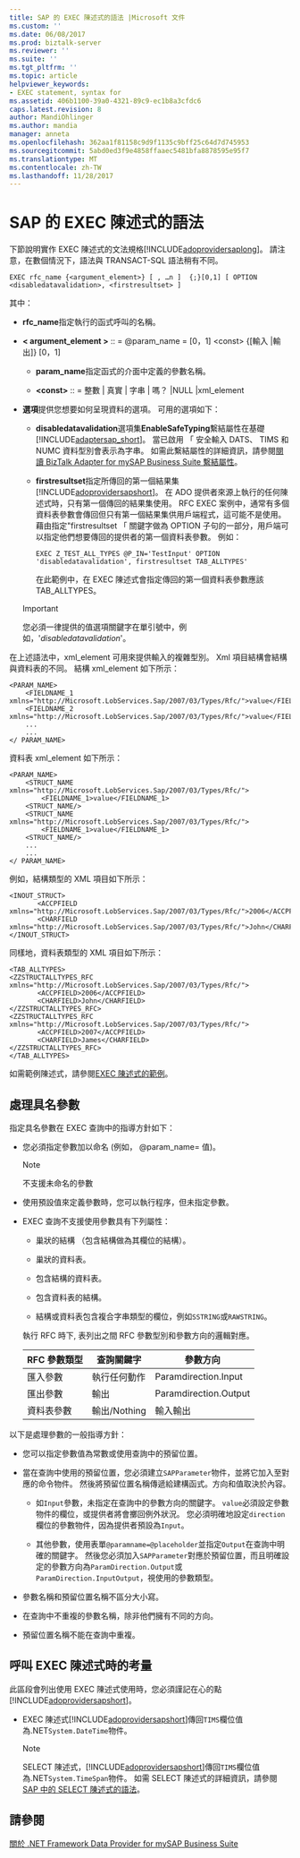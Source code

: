 ```yaml
---
title: SAP 的 EXEC 陳述式的語法 |Microsoft 文件
ms.custom: ''
ms.date: 06/08/2017
ms.prod: biztalk-server
ms.reviewer: ''
ms.suite: ''
ms.tgt_pltfrm: ''
ms.topic: article
helpviewer_keywords:
- EXEC statement, syntax for
ms.assetid: 406b1100-39a0-4321-89c9-ec1b8a3cfdc6
caps.latest.revision: 8
author: MandiOhlinger
ms.author: mandia
manager: anneta
ms.openlocfilehash: 362aa1f81158c9d9f1135c9bff25c64d7d745953
ms.sourcegitcommit: 5abd0ed3f9e4858ffaaec5481bfa8878595e95f7
ms.translationtype: MT
ms.contentlocale: zh-TW
ms.lasthandoff: 11/28/2017
---
```

# <a name="syntax-for-an-exec-statement-in-sap"></a>SAP 的 EXEC 陳述式的語法
下節說明實作 EXEC 陳述式的文法規格[!INCLUDE[adoprovidersaplong](../../includes/adoprovidersaplong-md.md)]。 請注意，在數個情況下，語法與 TRANSACT-SQL 語法稍有不同。  
  
```  
EXEC rfc_name {<argument_element>} [ , …n ]  {;}[0,1] [ OPTION <disabledatavalidation>, <firstresultset> ]  
```  
  
 其中：  
  
-   **rfc_name**指定執行的函式呼叫的名稱。  
  
-   **< argument_element >** :: = @param_name = [0，1] \<const\> {[輸入 &#124;輸出]} [0，1]  
  
    -   **param_name**指定函式的介面中定義的參數名稱。  
  
    -   **\<const\>**  :: = 整數 &#124; 真實 &#124; 字串 &#124; 嗎？ &#124;NULL &#124;xml_element  
  
-   **選項**提供您想要如何呈現資料的選項。 可用的選項如下：  
  
    -   **disabledatavalidation**選項集**EnableSafeTyping**繫結屬性在基礎[!INCLUDE[adaptersap_short](../../includes/adaptersap-short-md.md)]。 當已啟用 「 安全輸入 DATS、 TIMS 和 NUMC 資料型別會表示為字串。 如需此繫結屬性的詳細資訊，請參閱[閱讀 BizTalk Adapter for mySAP Business Suite 繫結屬性](../../adapters-and-accelerators/adapter-sap/read-about-biztalk-adapter-for-mysap-business-suite-binding-properties.md)。  
  
    -   **firstresultset**指定所傳回的第一個結果集[!INCLUDE[adoprovidersapshort](../../includes/adoprovidersapshort-md.md)]。 在 ADO 提供者來源上執行的任何陳述式時，只有第一個傳回的結果集使用。 RFC EXEC 案例中，通常有多個資料表參數會傳回但只有第一個結果集供用戶端程式，這可能不是使用。 藉由指定"firstresultset 「 關鍵字做為 OPTION 子句的一部分，用戶端可以指定他們想要傳回的提供者的第一個資料表參數。 例如：  
  
        ```  
        EXEC Z_TEST_ALL_TYPES @P_IN='TestInput' OPTION 'disabledatavalidation', firstresultset TAB_ALLTYPES'  
        ```  
  
         在此範例中，在 EXEC 陳述式會指定傳回的第一個資料表參數應該 TAB_ALLTYPES。  
  
    > [!IMPORTANT]
    >  您必須一律提供的值選項關鍵字在單引號中，例如，'*disabledatavalidation*'。  
  
 在上述語法中，xml_element 可用來提供輸入的複雜型別。 Xml 項目結構會結構與資料表的不同。 結構 xml_element 如下所示：  
  
```  
<PARAM_NAME>  
    <FIELDNAME_1 xmlns="http://Microsoft.LobServices.Sap/2007/03/Types/Rfc/">value</FIELDNAME_1>  
    <FIELDNAME_2 xmlns="http://Microsoft.LobServices.Sap/2007/03/Types/Rfc/">value</FIELDNAME_2>  
    ...  
    ...  
</ PARAM_NAME>  
```  
  
 資料表 xml_element 如下所示：  
  
```  
<PARAM_NAME>  
    <STRUCT_NAME  xmlns="http://Microsoft.LobServices.Sap/2007/03/Types/Rfc/">  
        <FIELDNAME_1>value</FIELDNAME_1>  
    <STRUCT_NAME/>  
    <STRUCT_NAME  xmlns="http://Microsoft.LobServices.Sap/2007/03/Types/Rfc/">  
        <FIELDNAME_1>value</FIELDNAME_1>  
    <STRUCT_NAME/>  
    ...  
    ...  
</ PARAM_NAME>  
```  
  
 例如，結構類型的 XML 項目如下所示：  
  
```  
<INOUT_STRUCT>  
       <ACCPFIELD xmlns="http://Microsoft.LobServices.Sap/2007/03/Types/Rfc/">2006</ACCPFIELD>  
       <CHARFIELD xmlns="http://Microsoft.LobServices.Sap/2007/03/Types/Rfc/">John</CHARFIELD>                 
</INOUT_STRUCT>  
```  
  
 同樣地，資料表類型的 XML 項目如下所示：  
  
```  
<TAB_ALLTYPES>   
<ZZSTRUCTALLTYPES_RFC xmlns="http://Microsoft.LobServices.Sap/2007/03/Types/Rfc/">  
       <ACCPFIELD>2006</ACCPFIELD>  
       <CHARFIELD>John</CHARFIELD>                          
</ZZSTRUCTALLTYPES_RFC>  
<ZZSTRUCTALLTYPES_RFC xmlns="http://Microsoft.LobServices.Sap/2007/03/Types/Rfc/">  
       <ACCPFIELD>2007</ACCPFIELD>  
       <CHARFIELD>James</CHARFIELD>                          
</ZZSTRUCTALLTYPES_RFC>  
</TAB_ALLTYPES>  
```  
  
 如需範例陳述式，請參閱[EXEC 陳述式的範例](../../adapters-and-accelerators/adapter-sap/examples-for-exec-statement.md)。  
  
## <a name="handling-named-parameters"></a>處理具名參數  
 指定具名參數在 EXEC 查詢中的指導方針如下：  
  
-   您必須指定參數加以命名 (例如， @param_name= 值)。  
  
    > [!NOTE]
    >  不支援未命名的參數  
  
-   使用預設值來定義參數時，您可以執行程序，但未指定參數。  
  
-   EXEC 查詢不支援使用參數具有下列屬性：  
  
    -   巢狀的結構 （包含結構做為其欄位的結構）。  
  
    -   巢狀的資料表。  
  
    -   包含結構的資料表。  
  
    -   包含資料表的結構。  
  
    -   結構或資料表包含複合字串類型的欄位，例如`SSTRING`或`RAWSTRING`。  
  
     執行 RFC 時下, 表列出之間 RFC 參數型別和參數方向的邏輯對應。  
  
    |RFC 參數類型|查詢關鍵字|參數方向|  
    |--------------------|-------------------|-------------------------|  
    |匯入參數|執行任何動作|Paramdirection.Input|  
    |匯出參數|輸出|Paramdirection.Output|  
    |資料表參數|輸出/Nothing|輸入輸出|  
  
 以下是處理參數的一般指導方針：  
  
-   您可以指定參數值為常數或使用查詢中的預留位置。  
  
-   當在查詢中使用的預留位置，您必須建立`SAPParameter`物件，並將它加入至對應的命令物件。 然後將預留位置名稱傳遞給建構函式。方向和值取決於內容。  
  
    -   如`Input`參數，未指定在查詢中的參數方向的關鍵字。 `value`必須設定參數物件的欄位，或提供者將會擲回例外狀況。 您必須明確地設定`direction`欄位的參數物件，因為提供者預設為`Input`。  
  
    -   其他參數，使用表單`@paramname=@placeholder`並指定`Output`在查詢中明確的關鍵字。 然後您必須加入`SAPParameter`對應於預留位置，而且明確設定的參數方向為`ParamDirection.Output`或`ParamDirection.InputOutput`，視使用的參數類型。  
  
-   參數名稱和預留位置名稱不區分大小寫。  
  
-   在查詢中不重複的參數名稱，除非他們擁有不同的方向。  
  
-   預留位置名稱不能在查詢中重複。  
  
## <a name="considerations-when-calling-an-exec-statement"></a>呼叫 EXEC 陳述式時的考量  
 此區段會列出使用 EXEC 陳述式使用時，您必須謹記在心的點[!INCLUDE[adoprovidersapshort](../../includes/adoprovidersapshort-md.md)]。  
  
-   EXEC 陳述式[!INCLUDE[adoprovidersapshort](../../includes/adoprovidersapshort-md.md)]傳回`TIMS`欄位值為.NET`System.DateTime`物件。  
  
    > [!NOTE]
    >  SELECT 陳述式，[!INCLUDE[adoprovidersapshort](../../includes/adoprovidersapshort-md.md)]傳回`TIMS`欄位值為.NET`System.TimeSpan`物件。 如需 SELECT 陳述式的詳細資訊，請參閱[SAP 中的 SELECT 陳述式的語法](../../adapters-and-accelerators/adapter-sap/syntax-for-a-select-statement-in-sap.md)。  
  
## <a name="see-also"></a>請參閱  
 [關於 .NET Framework Data Provider for mySAP Business Suite](../../adapters-and-accelerators/adapter-sap/about-the-net-framework-data-provider-for-mysap-business-suite.md)